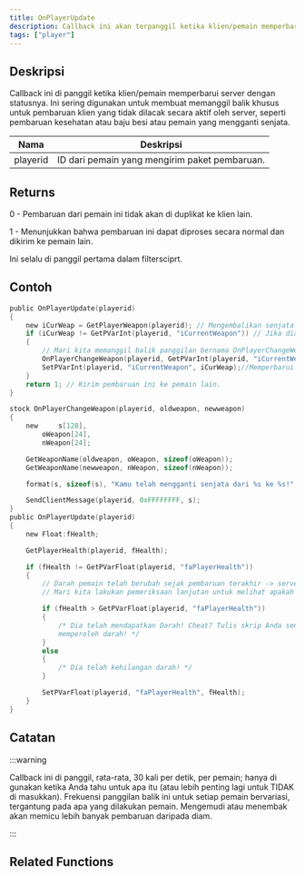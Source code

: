 ```yaml
---
title: OnPlayerUpdate
description: Callback ini akan terpanggil ketika klien/pemain memperbarui server dengan statusnya.
tags: ["player"]
---
```


## Deskripsi

Callback ini di panggil ketika klien/pemain memperbarui server dengan statusnya. Ini sering digunakan untuk membuat memanggil balik khusus untuk pembaruan klien yang tidak dilacak secara aktif oleh server, seperti pembaruan kesehatan atau baju besi atau pemain yang mengganti senjata.

| Nama     | Deskripsi                                |
| -------- | ------------------------------------------ |
| playerid | ID dari pemain yang mengirim paket pembaruan. |

## Returns

0 - Pembaruan dari pemain ini tidak akan di duplikat ke klien lain.

1 - Menunjukkan bahwa pembaruan ini dapat diproses secara normal dan dikirim ke pemain lain.


Ini selalu di panggil pertama dalam filtersciprt.

## Contoh

```c
public OnPlayerUpdate(playerid)
{
    new iCurWeap = GetPlayerWeapon(playerid); // Mengembalikan senjata kepada pemain saat ini
    if (iCurWeap != GetPVarInt(playerid, "iCurrentWeapon")) // Jika dia mengganti senjata sejak pembaruan terakhir
    {
        // Mari kita memanggil balik panggilan bernama OnPlayerChangeWeapon
        OnPlayerChangeWeapon(playerid, GetPVarInt(playerid, "iCurrentWeapon"), iCurWeap);
        SetPVarInt(playerid, "iCurrentWeapon", iCurWeap);//Memperbarui variabel senjata
    }
    return 1; // Kirim pembaruan ini ke pemain lain.
}

stock OnPlayerChangeWeapon(playerid, oldweapon, newweapon)
{
    new     s[128],
        oWeapon[24],
        nWeapon[24];

    GetWeaponName(oldweapon, oWeapon, sizeof(oWeapon));
    GetWeaponName(newweapon, nWeapon, sizeof(nWeapon));

    format(s, sizeof(s), "Kamu telah mengganti senjata dari %s ke %s!", oWeapon, nWeapon);

    SendClientMessage(playerid, 0xFFFFFFFF, s);
}
public OnPlayerUpdate(playerid)
{
    new Float:fHealth;

    GetPlayerHealth(playerid, fHealth);

    if (fHealth != GetPVarFloat(playerid, "faPlayerHealth"))
    {
        // Darah pemain telah berubah sejak pembaruan terakhir -> server, jadi jelas itu yang diperbarui.
        // Mari kita lakukan pemeriksaan lanjutan untuk melihat apakah dia kehilangan atau memperoleh Darah, cheat anti-health? ;)

        if (fHealth > GetPVarFloat(playerid, "faPlayerHealth"))
        {
            /* Dia telah mendapatkan Darah! Cheat? Tulis skrip Anda sendiri di sini untuk mengetahui bagaimana seorang pemain
            memperoleh darah! */
        }
        else
        {
            /* Dia telah kehilangan darah! */
        }

        SetPVarFloat(playerid, "faPlayerHealth", fHealth);
    }
}
```

## Catatan

<TipNPCCallbacks />

:::warning

Callback ini di panggil, rata-rata, 30 kali per detik, per pemain; hanya di gunakan ketika Anda tahu untuk apa itu (atau lebih penting lagi untuk TIDAK di masukkan). Frekuensi panggilan balik ini untuk setiap pemain bervariasi, tergantung pada apa yang dilakukan pemain. Mengemudi atau menembak akan memicu lebih banyak pembaruan daripada diam.

:::

## Related Functions
